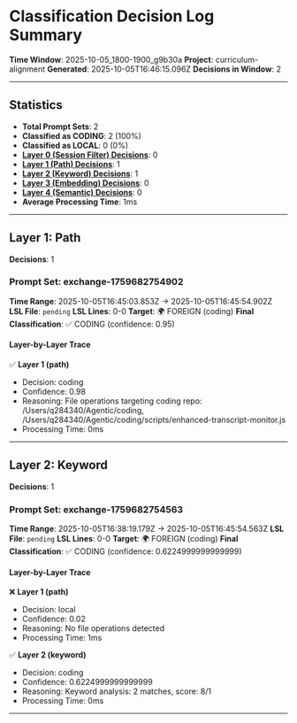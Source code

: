 # Classification Decision Log Summary

**Time Window**: 2025-10-05_1800-1900_g9b30a
**Project**: curriculum-alignment
**Generated**: 2025-10-05T16:46:15.096Z
**Decisions in Window**: 2

---

## Statistics

- **Total Prompt Sets**: 2
- **Classified as CODING**: 2 (100%)
- **Classified as LOCAL**: 0 (0%)
- **[Layer 0 (Session Filter) Decisions](#layer-0-session-filter)**: 0
- **[Layer 1 (Path) Decisions](#layer-1-path)**: 1
- **[Layer 2 (Keyword) Decisions](#layer-2-keyword)**: 1
- **[Layer 3 (Embedding) Decisions](#layer-3-embedding)**: 0
- **[Layer 4 (Semantic) Decisions](#layer-4-semantic)**: 0
- **Average Processing Time**: 1ms

---

## Layer 1: Path

**Decisions**: 1

### Prompt Set: exchange-1759682754902

**Time Range**: 2025-10-05T16:45:03.853Z → 2025-10-05T16:45:54.902Z
**LSL File**: `pending`
**LSL Lines**: 0-0
**Target**: 🌍 FOREIGN (coding)
**Final Classification**: ✅ CODING (confidence: 0.95)

#### Layer-by-Layer Trace

✅ **Layer 1 (path)**
- Decision: coding
- Confidence: 0.98
- Reasoning: File operations targeting coding repo: /Users/q284340/Agentic/coding, /Users/q284340/Agentic/coding/scripts/enhanced-transcript-monitor.js
- Processing Time: 0ms

---

## Layer 2: Keyword

**Decisions**: 1

### Prompt Set: exchange-1759682754563

**Time Range**: 2025-10-05T16:38:19.179Z → 2025-10-05T16:45:54.563Z
**LSL File**: `pending`
**LSL Lines**: 0-0
**Target**: 🌍 FOREIGN (coding)
**Final Classification**: ✅ CODING (confidence: 0.6224999999999999)

#### Layer-by-Layer Trace

❌ **Layer 1 (path)**
- Decision: local
- Confidence: 0.02
- Reasoning: No file operations detected
- Processing Time: 1ms

✅ **Layer 2 (keyword)**
- Decision: coding
- Confidence: 0.6224999999999999
- Reasoning: Keyword analysis: 2 matches, score: 8/1
- Processing Time: 0ms

---

